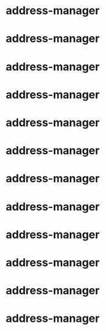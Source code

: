 # address-manager
# address-manager
# address-manager
# address-manager
# address-manager
# address-manager
# address-manager
# address-manager
# address-manager
# address-manager
# address-manager
# address-manager

